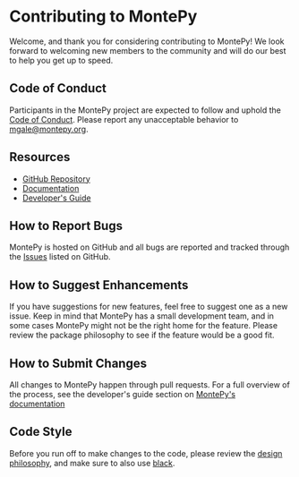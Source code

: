 # Contributing to MontePy

Welcome, and thank you for considering contributing to MontePy! We look forward
to welcoming new members to the community and will do our best to help you get
up to speed.

## Code of Conduct

Participants in the MontePy project are expected to follow and uphold the [Code
of Conduct](CODE_OF_CONDUCT.md). Please report any unacceptable behavior to mgale@montepy.org.

## Resources

- [GitHub Repository](https://github.com/idaholab/montepy)
- [Documentation](https://www.montepy.org/)
- [Developer's Guide](https://www.montepy.org/developing.html)

## How to Report Bugs

MontePy is hosted on GitHub and all bugs are reported and tracked through the
[Issues](https://github.com/idaholab/MontePy/issues) listed on GitHub.

## How to Suggest Enhancements

If you have suggestions for new features, feel free to suggest one as a new issue.
Keep in mind that MontePy has a small development team,
and in some cases MontePy might not be the right home for the feature. 
Please review the package philosophy to see if the feature would be a good fit. 

## How to Submit Changes

All changes to MontePy happen through pull requests. For a full overview of the
process, see the developer's guide section on [MontePy's documentation](https://www.montepy.org/developing.html)

## Code Style

Before you run off to make changes to the code, please review the [design 
philosophy](https://www.montepy.org/developing.html#design-philosophy),
and make sure to also use [black](https://black.readthedocs.io/en/stable/index.html).
